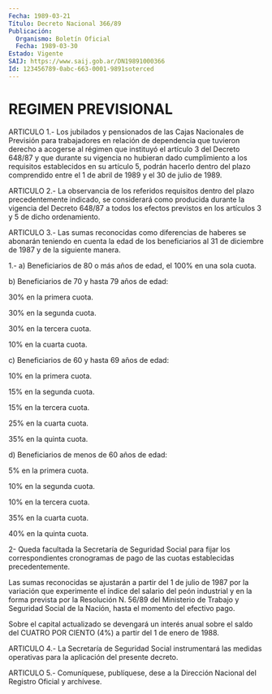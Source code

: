 ```yaml
---
Fecha: 1989-03-21
Título: Decreto Nacional 366/89
Publicación:
  Organismo: Boletín Oficial
  Fecha: 1989-03-30
Estado: Vigente
SAIJ: https://www.saij.gob.ar/DN19891000366
Id: 123456789-0abc-663-0001-9891soterced
---
```

# REGIMEN PREVISIONAL

<a id="1"></a>
ARTICULO  1.-  Los  jubilados  y  pensionados  de  las  Cajas Nacionales    de    Previsión  para  trabajadores  en  relación  de dependencia  que  tuvieron   derecho  a  acogerse  al  régimen  que instituyó  el  artículo  3 del Decreto  648/87  y  que  durante  su vigencia no hubieran dado cumplimiento a los requisitos establecidos en su artículo  5,  podrán  hacerlo  dentro  del plazo comprendido  entre el 1 de abril de 1989 y el 30 de julio de  1989.

<a id="2"></a>
ARTICULO 2.- La observancia de los referidos requisitos dentro del plazo  precedentemente  indicado, se considerará como producida durante  la  vigencia  del  Decreto  648/87  a  todos  los  efectos previstos en los artículos 3 y 5 de dicho ordenamiento.

<a id="3"></a>
ARTICULO 3.- Las sumas reconocidas como diferencias de haberes se abonarán  teniendo  en cuenta la edad de los beneficiarios al 31 de diciembre de 1987 y de la siguiente manera.

1.- a) Beneficiarios de  80 o más años de edad, el 100% en una sola cuota.

b) Beneficiarios de 70 y hasta 79 años de edad:

30% en la primera cuota.

30% en la segunda cuota.

30% en la tercera cuota.

10% en la cuarta cuota.

c) Beneficiarios de 60 y hasta 69 años de edad:

10% en la primera cuota.

15% en la segunda cuota.

15% en la tercera cuota.

25% en la cuarta cuota.

35% en la quinta cuota.

d) Beneficiarios de menos de 60 años de edad:

5% en la primera cuota.

10% en la segunda cuota.

10% en la tercera cuota.

35% en la cuarta cuota.

40% en la quinta cuota.

2- Queda facultada la Secretaría  de  Seguridad  Social  para fijar los correspondientes cronogramas de pago de las cuotas establecidas precedentemente.

Las sumas reconocidas se ajustarán a partir del 1 de julio  de 1987 por  la  variación  que  experimente el índice del salario del peón industrial y en la forma prevista  por  la  Resolución N. 56/89 del Ministerio  de Trabajo y Seguridad Social de la  Nación,  hasta  el momento del efectivo pago.

Sobre el capital  actualizado  se  devengará un interés anual sobre el saldo del CUATRO POR CIENTO (4%)  a  partir  del  1  de enero de 1988.

<a id="4"></a>
ARTICULO  4.-  La Secretaría de Seguridad Social instrumentará las medidas operativas  para  la  aplicación  del presente decreto.

<a id="5"></a>
ARTICULO  5.-  Comuníquese,  publíquese,  dese  a la Dirección Nacional del Registro Oficial y archívese.